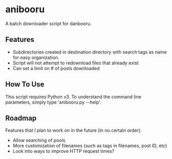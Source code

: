 anibooru
========
A batch downloader script for danbooru.

Features
--------
- Subdirectories created in destination directory with search tags as
  name for easy organization.
- Script will not attempt to redownload files that already exist
- Can set a limit on # of posts downloaded

How To Use
----------
This script requires Python v3. To understand the command line parameters,
simply type 'anibooru.py --help'.

Roadmap
-------
Features that I plan to work on in the future (in no certain order):
- Allow searching of pools
- More customization of filenames (such as tags in filenames, post ID, etc)
- Look into ways to improve HTTP request times?
